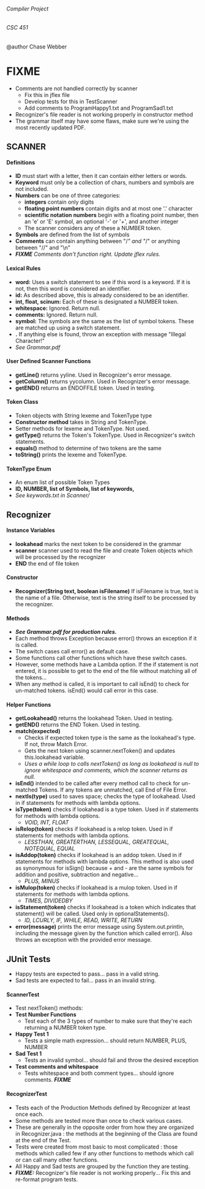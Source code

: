 ###### Compiler Project
###### CSC 451
@author Chase Webber

# FIXME
- Comments are not handled correctly by scanner
	- Fix this in jflex file
	- Develop tests for this in TestScanner
	- Add comments to ProgramHappy1.txt and ProgramSad1.txt
- Recognizer's file reader is not working properly in constructor method
- The grammar itself may have some flaws, make sure we're using the most recently updated PDF. 

## SCANNER 

#### Definitions

- **ID** must start with a letter, then it can contain either letters or words. 
- **Keyword** must only be a collection of chars, numbers and symbols are not included. 
- **Numbers** can be one of three categories: 
	- **integers** contain only digits 
	- **floating point numbers** contain digits and at most one '.' character 
	- **scientific notation numbers** begin with a floating point number, then an 'e' or 'E' symbol, an optional '-' or '+', and another integer
	- The scanner considers any of these a NUMBER token. 
- **Symbols** are defined from the list of symbols
- **Comments** can contain anything between "/*" and "*/" or anything between "//" and "\n"
- ***FIXME*** _Comments don't function right. Update jflex rules._

	
#### Lexical Rules

- **word:** Uses a switch statement to see if this word is a keyword. If it is not, then this word is considered an identifier. 
- **id:** As described above, this is already considered to be an identifier. 
- **int, float, scinum:** Each of these is designated a NUMBER token. 	
- **whitespace:** Ignored. Return null. 
- **comments:** Ignored. Return null.
- **symbol:** The symbols are the same as the list of symbol tokens. These are matched up using a switch statement. 	
- **.**	If anything else is found, throw an exception with message "Illegal Character!"
- _See Grammar.pdf_

#### User Defined Scanner Functions
- **getLine()** returns yyline. Used in Recognizer's error message. 
- **getColumn()** returns yycolumn. Used in Recognizer's error message.
- **getEND()** returns an ENDOFFILE token. Used in testing.  
	
#### Token Class
- Token objects with String lexeme and TokenType type
- **Constructor method** takes in String and TokenType.
- Setter methods for lexeme and TokenType. Not used. 
- **getType()** returns the Token's TokenType. Used in Recognizer's switch statements. 
- **equals()** method to determine of two tokens are the same
- **toString()** prints the lexeme and TokenType. 

#### TokenType Enum
- An enum list of possible Token Types 
- **ID, NUMBER, list of Symbols, list of keywords,** 
- _See keywords.txt in Scanner/_

## Recognizer

#### Instance Variables
- **lookahead** marks the next token to be considered in the grammar
- **scanner** scanner used to read the file and create Token objects which will be processed by the recognizer
- **END** the end of file token

#### Constructor 
- **Recognizer(String text, boolean isFilename)** If isFilename is true, text is the name of a file. Otherwise, text is the string itself to be processed by the recognizer. 

#### Methods
- ***See Grammar.pdf for production rules.***
- Each method throws Exception because error() throws an exception if it is called. 
- The switch cases call error() as default case. 
- Some functions call other functions which have these switch cases. 
- However, some methods have a Lambda option. If the if statement is not entered, it is possible to get to the end of the file without matching all of the tokens...
- When any method is called, it is important to call isEnd() to check for un-matched tokens. isEnd() would call error in this case. 

#### Helper Functions
- **getLookahead()** returns the lookahead Token. Used in testing. 
- **getEND()** returns the END Token. Used in testing. 
- **match(expected)**
	- Checks if expected token type is the same as the lookahead's type. If not, throw Match Error.
	- Gets the next token using scanner.nextToken() and updates this.lookahead variable. 
	- _Uses a while loop to calls nextToken() as long as lookahead is null to ignore whitespace and comments, which the scanner returns as null._
- **isEnd()** intended to be called after every method call to check for un-matched Tokens. If any tokens are unmatched, call End of File Error.  
- **nextIs(type)** used to saves space; checks the type of lookahead. Used in if statements for methods with lambda options. 
- **isType(token)** checks if lookahead is a type token. Used in if statements for methods with lambda options. 
	- _VOID, INT, FLOAT_
- **isRelop(token)** checks if lookahead is a relop token. Used in if statements for methods with lambda options. 
	- _LESSTHAN, GREATERTHAN, LESSEQUAL, GREATEQUAL, NOTEQUAL, EQUAL_ 
- **isAddop(token)** checks if lookahead is an addop token. Used in if statements for methods with lambda options. This method is also used as synonymous for isSign() because + and - are the same symbols for addition and positive, subtraction and negative... 
	- _PLUS, MINUS_
- **isMulop(token)** checks if lookahead is a mulop token. Used in if statements for methods with lambda options. 
	- _TIMES, DIVIDEDBY_
- **isStatement(token)** checks if lookahead is a token which indicates that statement() will be called. Used only in optionalStatements().
	- _ID, LCURLY, IF, WHILE, READ, WRITE, RETURN_
- **error(message)** prints the error message using System.out.println, including the message given by the function which called error(). Also throws an exception with the provided error message. 
 

## JUnit Tests
- Happy tests are expected to pass... pass in a valid string. 
- Sad tests are expected to fail... pass in an invalid string. 

#### ScannerTest
- Test nextToken() methods: 
- **Test Number Functions**
	- Test each of the 3 types of number to make sure that they're each returning a NUMBER token type. 
- **Happy Test 1**
	- Tests a simple math expression... should return NUMBER, PLUS, NUMBER
- **Sad Test 1**
	- Tests an invalid symbol... should fail and throw the desired exception
- **Test comments and whitespace**
	- Tests whitespace and both comment types... should ignore comments. ***FIXME***

#### RecognizerTest
- Tests each of the Production Methods defined by Recognizer at least once each. 
- Some methods are tested more than once to check various cases. 
- These are generally in the opposite order from how they are organized in Recognizer.java : the methods at the beginning of the Class are found at the end of the Test. 
- Tests were created from most basic to most complicated : those methods which called few if any other functions to methods which call or can call many other functions.
- All Happy and Sad tests are grouped by the function they are testing.  
- ***FIXME:*** Recognizer's file reader is not working properly... Fix this and re-format program tests. 
